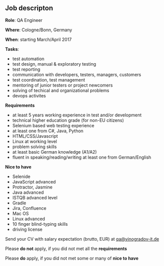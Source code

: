## Job descripton

**Role**: QA Engineer

**Where**: Cologne/Bonn, Germany

**When**: starting March/April 2017

**Tasks**:

- test automation 
- test design, manual & exploratory testing
- test reporting
- communication with developers, testers, managers, customers
- test coordination, test management
- mentoring of junior testers or project newcomers
- solving of techical and organizational problems
- devops activites

**Requirements**

- at least 5 years working experience in test and/or development
- technical higher education grade (for non-EU citizens)
- Selenium based web testing experience
- at least one from C#, Java, Python
- HTML/CSS/Javascript
- Linux at working level
- problem solving skills
- at least basic German knowledge (A1/A2)
- fluent in speaking/reading/writing at least one from German/English

**Nice to have**

- Selenide
- JavaScript advanced
- Protractor, Jasmine
- Java advanced
- ISTQB advanced level
- Gradle
- Jira, Confluence
- Mac OS
- Linux advanced
- 10 finger blind-typing skills
- driving license


Send your CV with salary expectation (brutto, EUR) at [qa@vinogradov-it.de](qa@vinogradov-it.de)

Please **do not** apply, if you did not met all the **requirements**

Please **do** apply, if you did not met some or many of **nice to have**
